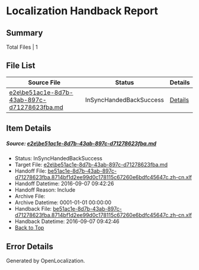 # <a name='report-top'></a> Localization Handback Report

## Summary
 Total Files | 1

## File List
 Source File | Status | Details 
 ----------- | ------ | ------- 
 [e2e\be51ac1e-8d7b-43ab-897c-d71278623fba.md](https://github.com/OpenLocalizationTestOrg/ol-test0/blob/b6e01bc265eb4d5255dbdba1f990652a23f4f6fb/e2e/be51ac1e-8d7b-43ab-897c-d71278623fba.md) | InSyncHandedBackSuccess | [Details](#947cc73e611fa44aa77de1c73324d1eef997d41b1)

## Item Details
##### <a name='947cc73e611fa44aa77de1c73324d1eef997d41b1'></a> Source: [e2e\be51ac1e-8d7b-43ab-897c-d71278623fba.md](https://github.com/OpenLocalizationTestOrg/ol-test0/blob/b6e01bc265eb4d5255dbdba1f990652a23f4f6fb/e2e/be51ac1e-8d7b-43ab-897c-d71278623fba.md)
* Status: InSyncHandedBackSuccess
* Target File: [e2e\be51ac1e-8d7b-43ab-897c-d71278623fba.md](https://github.com/OpenLocalizationTestOrg/ol-test0-zhcn/blob/90df940ac353070ee108b76f549e05ba9626bb6b/e2e/be51ac1e-8d7b-43ab-897c-d71278623fba.md)
* Handoff File: [be51ac1e-8d7b-43ab-897c-d71278623fba.8714bf1d2ee99d0c178115c67260e6bdfc45647c.zh-cn.xlf](https://github.com/OpenLocalizationTestOrg/ol-test0-handoff/blob/179c1b7ac83732d4f2f453c802b3f71f015e65d8/ol-handoff/OpenLocalizationTestOrg/ol-test0-zhcn/ci/ht/be51ac1e-8d7b-43ab-897c-d71278623fba.8714bf1d2ee99d0c178115c67260e6bdfc45647c.zh-cn.xlf)
* Handoff Datetime: 2016-09-07 09:42:26
* Handoff Reason: Include
* Archive File: 
* Archive Datetime: 0001-01-01 00:00:00
* Handback File: [be51ac1e-8d7b-43ab-897c-d71278623fba.8714bf1d2ee99d0c178115c67260e6bdfc45647c.zh-cn.xlf](https://github.com/OpenLocalizationTestOrg/ol-test0-handback/blob/1f1e62d7f686c2c5c989583667e571ca40dd4583/ol-handback/OpenLocalizationTestOrg/ol-test0-zhcn/ci/ht/be51ac1e-8d7b-43ab-897c-d71278623fba.8714bf1d2ee99d0c178115c67260e6bdfc45647c.zh-cn.xlf)
* Handback Datetime: 2016-09-07 09:42:46
* [Back to Top](#report-top)


## Error Details

Generated by OpenLocalization.
